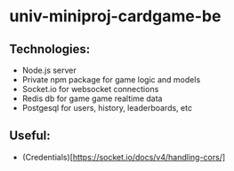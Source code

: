 # univ-miniproj-cardgame-be

## Technologies:
* Node.js server
* Private npm package for game logic and models
* Socket.io for websocket connections
* Redis db for game game realtime data
* Postgesql for users, history, leaderboards, etc


## Useful:
* (Credentials)[https://socket.io/docs/v4/handling-cors/]